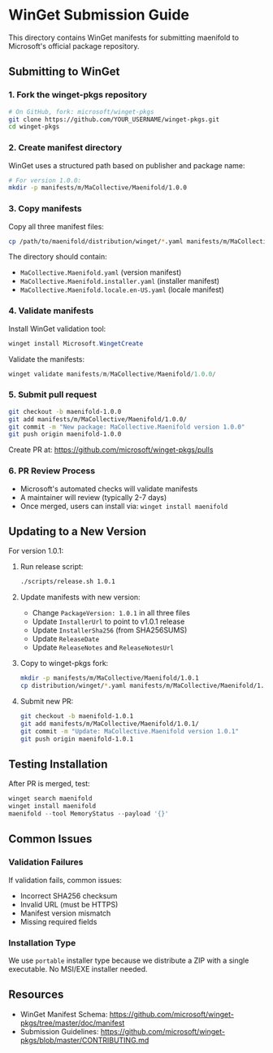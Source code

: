 # WinGet Submission Guide

This directory contains WinGet manifests for submitting maenifold to Microsoft's official package repository.

## Submitting to WinGet

### 1. Fork the winget-pkgs repository

```bash
# On GitHub, fork: microsoft/winget-pkgs
git clone https://github.com/YOUR_USERNAME/winget-pkgs.git
cd winget-pkgs
```

### 2. Create manifest directory

WinGet uses a structured path based on publisher and package name:
```bash
# For version 1.0.0:
mkdir -p manifests/m/MaCollective/Maenifold/1.0.0
```

### 3. Copy manifests

Copy all three manifest files:
```bash
cp /path/to/maenifold/distribution/winget/*.yaml manifests/m/MaCollective/Maenifold/1.0.0/
```

The directory should contain:
- `MaCollective.Maenifold.yaml` (version manifest)
- `MaCollective.Maenifold.installer.yaml` (installer manifest)
- `MaCollective.Maenifold.locale.en-US.yaml` (locale manifest)

### 4. Validate manifests

Install WinGet validation tool:
```powershell
winget install Microsoft.WingetCreate
```

Validate the manifests:
```powershell
winget validate manifests/m/MaCollective/Maenifold/1.0.0/
```

### 5. Submit pull request

```bash
git checkout -b maenifold-1.0.0
git add manifests/m/MaCollective/Maenifold/1.0.0/
git commit -m "New package: MaCollective.Maenifold version 1.0.0"
git push origin maenifold-1.0.0
```

Create PR at: https://github.com/microsoft/winget-pkgs/pulls

### 6. PR Review Process

- Microsoft's automated checks will validate manifests
- A maintainer will review (typically 2-7 days)
- Once merged, users can install via: `winget install maenifold`

## Updating to a New Version

For version 1.0.1:

1. Run release script:
   ```bash
   ./scripts/release.sh 1.0.1
   ```

2. Update manifests with new version:
   - Change `PackageVersion: 1.0.1` in all three files
   - Update `InstallerUrl` to point to v1.0.1 release
   - Update `InstallerSha256` (from SHA256SUMS)
   - Update `ReleaseDate`
   - Update `ReleaseNotes` and `ReleaseNotesUrl`

3. Copy to winget-pkgs fork:
   ```bash
   mkdir -p manifests/m/MaCollective/Maenifold/1.0.1
   cp distribution/winget/*.yaml manifests/m/MaCollective/Maenifold/1.0.1/
   ```

4. Submit new PR:
   ```bash
   git checkout -b maenifold-1.0.1
   git add manifests/m/MaCollective/Maenifold/1.0.1/
   git commit -m "Update: MaCollective.Maenifold version 1.0.1"
   git push origin maenifold-1.0.1
   ```

## Testing Installation

After PR is merged, test:
```powershell
winget search maenifold
winget install maenifold
maenifold --tool MemoryStatus --payload '{}'
```

## Common Issues

### Validation Failures

If validation fails, common issues:
- Incorrect SHA256 checksum
- Invalid URL (must be HTTPS)
- Manifest version mismatch
- Missing required fields

### Installation Type

We use `portable` installer type because we distribute a ZIP with a single executable. No MSI/EXE installer needed.

## Resources

- WinGet Manifest Schema: https://github.com/microsoft/winget-pkgs/tree/master/doc/manifest
- Submission Guidelines: https://github.com/microsoft/winget-pkgs/blob/master/CONTRIBUTING.md
